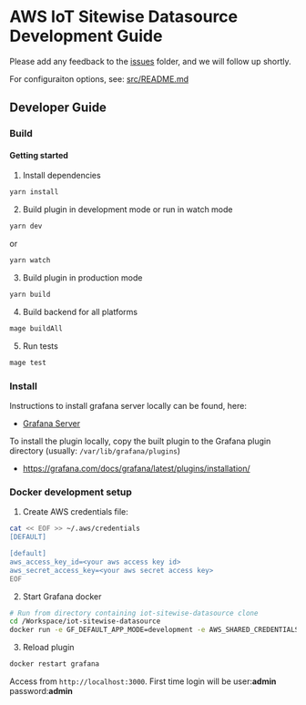 # AWS IoT Sitewise Datasource Development Guide

Please add any feedback to the [issues](https://github.com/grafana/iot-sitewise-datasource/issues) folder, and we will follow up shortly.

For configuraiton options, see: [src/README.md](src/README.md)

## Developer Guide

### Build

#### Getting started
1. Install dependencies
```BASH
yarn install
```
2. Build plugin in development mode or run in watch mode
```BASH
yarn dev
```
or
```BASH
yarn watch
```
3. Build plugin in production mode
```BASH
yarn build
```

4. Build backend for all platforms
```BASH
mage buildAll
```

5. Run tests

```BASH
mage test
```

### Install

Instructions to install grafana server locally can be found, here:

- [Grafana Server](https://grafana.com/docs/grafana/latest/installation/)

To install the plugin locally, copy the built plugin to the Grafana plugin directory (usually: `/var/lib/grafana/plugins`)

- https://grafana.com/docs/grafana/latest/plugins/installation/

### Docker development setup

1. Create AWS credentials file:

```BASH
cat << EOF >> ~/.aws/credentials
[DEFAULT]

[default]
aws_access_key_id=<your aws access key id>
aws_secret_access_key=<your aws secret access key>
EOF
```

2. Start Grafana docker

```BASH
# Run from directory containing iot-sitewise-datasource clone
cd /Workspace/iot-sitewise-datasource
docker run -e GF_DEFAULT_APP_MODE=development -e AWS_SHARED_CREDENTIALS_FILE="/Users/grafana/.aws/credentials" -d -p 3000:3000 -v ~/.aws/:/Users/grafana/.aws/ -v "$(pwd)"/dist:/var/lib/grafana/plugins --name=grafana grafana/grafana:latest
```

3. Reload plugin

```BASH
docker restart grafana
```

Access from `http://localhost:3000`. 
First time login will be user:**admin** password:**admin**
